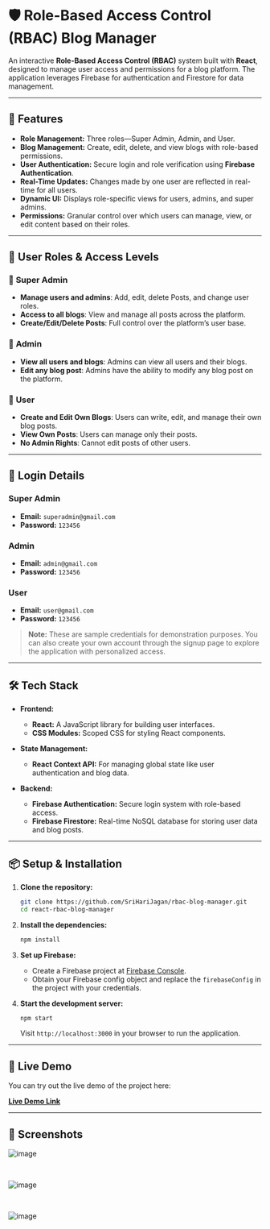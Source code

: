 
# 🛡️ **Role-Based Access Control (RBAC) Blog Manager**

An interactive **Role-Based Access Control (RBAC)** system built with **React**, designed to manage user access and permissions for a blog platform. The application leverages Firebase for authentication and Firestore for data management.

---

## 🚀 **Features**

- **Role Management:** Three roles—Super Admin, Admin, and User.
- **Blog Management:** Create, edit, delete, and view blogs with role-based permissions.
- **User Authentication:** Secure login and role verification using **Firebase Authentication**.
- **Real-Time Updates:** Changes made by one user are reflected in real-time for all users.
- **Dynamic UI:** Displays role-specific views for users, admins, and super admins.
- **Permissions:** Granular control over which users can manage, view, or edit content based on their roles.

---

## 👤 **User Roles & Access Levels**

### 🔹 **Super Admin**
- **Manage users and admins**: Add, edit, delete Posts, and change user roles.
- **Access to all blogs**: View and manage all posts across the platform.
- **Create/Edit/Delete Posts**: Full control over the platform’s user base.

### 🔹 **Admin**
- **View all users and blogs**: Admins can view all users and their blogs.
- **Edit any blog post**: Admins have the ability to modify any blog post on the platform.

### 🔹 **User**
- **Create and Edit Own Blogs**: Users can write, edit, and manage their own blog posts.
- **View Own Posts**: Users can manage only their posts.
- **No Admin Rights**: Cannot edit posts of other users.

---

## 🔐 **Login Details**

### Super Admin
- **Email:** `superadmin@gmail.com`  
- **Password:** `123456`  

### Admin
- **Email:** `admin@gmail.com`  
- **Password:** `123456`  

### User
- **Email:** `user@gmail.com`  
- **Password:** `123456`  

> **Note:** These are sample credentials for demonstration purposes. You can also create your own account through the signup page to explore the application with personalized access.

---

## 🛠️ **Tech Stack**

- **Frontend:** 
  - **React:** A JavaScript library for building user interfaces.
  - **CSS Modules:** Scoped CSS for styling React components.
  
- **State Management:** 
  - **React Context API:** For managing global state like user authentication and blog data.
  
- **Backend:** 
  - **Firebase Authentication:** Secure login system with role-based access.
  - **Firebase Firestore:** Real-time NoSQL database for storing user data and blog posts.

---

## 📦 **Setup & Installation**

1. **Clone the repository:**
   ```bash
   git clone https://github.com/SriHariJagan/rbac-blog-manager.git
   cd react-rbac-blog-manager
   ```

2. **Install the dependencies:**
   ```bash
   npm install
   ```

3. **Set up Firebase:**
   - Create a Firebase project at [Firebase Console](https://console.firebase.google.com/).
   - Obtain your Firebase config object and replace the `firebaseConfig` in the project with your credentials.

4. **Start the development server:**
   ```bash
   npm start
   ```
   Visit `http://localhost:3000` in your browser to run the application.

---

## 🔗 Live Demo

You can try out the live demo of the project here:

[**Live Demo Link**](https://rbca-blogmanager.netlify.app/)

---

## 📸 **Screenshots**

![image](https://github.com/user-attachments/assets/c84b8a14-d78f-4afd-9d9c-a6aaebbf4733)

<br />

![image](https://github.com/user-attachments/assets/3539a137-ca98-41bc-a098-d23c8b742803)

<br />

![image](https://github.com/user-attachments/assets/18d1627e-fc57-4ee1-b16a-61d2643f8353)



